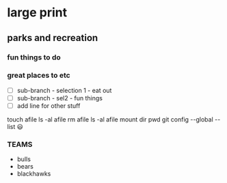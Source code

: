 # large print

## parks and recreation

### fun things to do

### great places to etc

- [ ] sub-branch - selection 1 - eat out
- [ ] sub-branch - sel2 - fun things
- [ ] add line for other stuff

touch afile
ls -al afile
rm afile
ls -al afile
mount
dir
pwd
git config --global --list
:smiley:

### TEAMS
- bulls
- bears
- blackhawks

